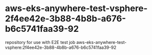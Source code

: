 # aws-eks-anywhere-test-vsphere-2f4ee42e-3b88-4b8b-a676-b6c5741faa39-92
repository for use with E2E test job aws-eks-anywhere-test-vsphere:2f4ee42e-3b88-4b8b-a676-b6c5741faa39-92

